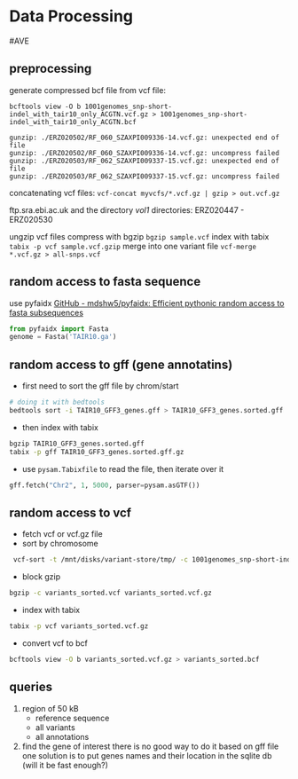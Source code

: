 # Data Processing
#AVE

## preprocessing
generate compressed bcf file from vcf file:
```
bcftools view -O b 1001genomes_snp-short-indel_with_tair10_only_ACGTN.vcf.gz > 1001genomes_snp-short-indel_with_tair10_only_ACGTN.bcf

gunzip: ./ERZ020502/RF_060_SZAXPI009336-14.vcf.gz: unexpected end of file
gunzip: ./ERZ020502/RF_060_SZAXPI009336-14.vcf.gz: uncompress failed
gunzip: ./ERZ020503/RF_062_SZAXPI009337-15.vcf.gz: unexpected end of file
gunzip: ./ERZ020503/RF_062_SZAXPI009337-15.vcf.gz: uncompress failed
```

concatenating vcf files:
`vcf-concat myvcfs/*.vcf.gz | gzip > out.vcf.gz`


ftp.sra.ebi.ac.uk
and the directory _vol1_
directories: ERZ020447 - ERZ020530


ungzip vcf files
compress with bgzip
`bgzip sample.vcf`
index with tabix
`tabix -p vcf sample.vcf.gzip`
merge into one variant file
`vcf-merge *.vcf.gz > all-snps.vcf`


## random access to fasta sequence
use pyfaidx
[GitHub - mdshw5/pyfaidx: Efficient pythonic random access to fasta subsequences](https://github.com/mdshw5/pyfaidx)
```py
from pyfaidx import Fasta
genome = Fasta('TAIR10.ga')

```

## random access to gff (gene annotatins)
* first need to sort the gff file by chrom/start
```sh
# doing it with bedtools
bedtools sort -i TAIR10_GFF3_genes.gff > TAIR10_GFF3_genes.sorted.gff
```

* then index with tabix
```sh
bgzip TAIR10_GFF3_genes.sorted.gff 
tabix -p gff TAIR10_GFF3_genes.sorted.gff.gz
```

* use `pysam.Tabixfile` to read the file, then iterate over it
```py
gff.fetch("Chr2", 1, 5000, parser=pysam.asGTF())
```

## random access to vcf
* fetch vcf or vcf.gz file
* sort by chromosome
```sh
 vcf-sort -t /mnt/disks/variant-store/tmp/ -c 1001genomes_snp-short-indel_with_tair10_only_ACGTN.vcf.gz > variants_sorted.vcf
```
* block gzip
```sh
bgzip -c variants_sorted.vcf variants_sorted.vcf.gz
```
* index with tabix
```sh
tabix -p vcf variants_sorted.vcf.gz
```
* convert vcf to bcf
```sh
bcftools view -O b variants_sorted.vcf.gz > variants_sorted.bcf
```

## queries
1. region of 50 kB 
	* reference sequence
	* all variants
	* all annotations
2. find the gene of interest
there is no good way to do it based on gff file
one solution is to put genes names and their location in the sqlite db (will it be fast enough?)

